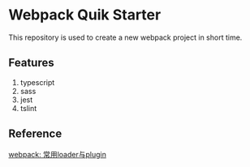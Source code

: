 # Webpack Quik Starter

This repository is used to create a new webpack project in short time.

## Features

1. typescript
2. sass
3. jest
4. tslint

## Reference

[webpack: 常用loader与plugin](https://viruspc.github.io/blog//%E5%89%8D%E7%AB%AF/2020/10/16/loaders_pulgins.html)
